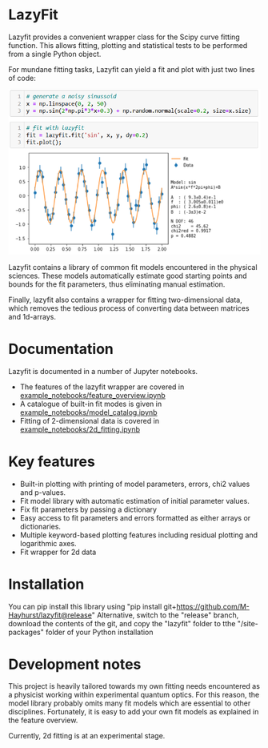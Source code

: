 # LazyFit
Lazyfit provides a convenient wrapper class for the Scipy curve fitting function.
This allows fitting, plotting and statistical tests to be performed from a single Python object.

For mundane fitting tasks, Lazyfit can yield a fit and plot with just two lines of code:

![Alt text](screenshots/Sine_example.PNG?raw=true "Title")

Lazyfit contains a library of common fit models encountered in the physical sciences. 
These models automatically estimate good starting points and bounds for the fit parameters, thus eliminating manual estimation.

Finally, lazyfit also contains a wrapper for fitting two-dimensional data, which removes the tedious process of converting data between matrices and 1d-arrays.

# Documentation
Lazyfit is documented in a number of Jupyter notebooks.
- The features of the lazyfit wrapper are covered in [example_notebooks/feature_overview.ipynb](example_notebooks/feature_overview.ipynb)
- A catalogue of built-in fit modes is given in [example_notebooks/model_catalog.ipynb](example_notebooks/model_catalog.ipynb)
- Fitting of 2-dimensional data is covered in [example_notebooks/2d_fitting.ipynb](example_notebooks/2d_fitting.ipynb)

# Key features
- Built-in plotting with printing of model parameters, errors, chi2 values and p-values.
- Fit model library with automatic estimation of initial parameter values.
- Fix fit parameters by passing a dictionary 
- Easy access to fit parameters and errors formatted as either arrays or dictionaries.
- Multiple keyword-based plotting features including residual plotting and logarithmic axes.
- Fit wrapper for 2d data

# Installation
You can pip install this library using "pip install git+https://github.com/M-Hayhurst/lazyfit@release"
Alternative, switch to the "release" branch, download the contents of the git, and copy the "lazyfit" folder to tthe "/site-packages" folder of your Python installation 

# Development notes
This project is heavily tailored towards my own fitting needs encountered as a physicist working within experimental quantum optics.
For this reason, the model library probably omits many fit models which are essential to other disciplines.
Fortunately, it is easy to add your own fit models as explained in the feature overview.

Currently, 2d fitting is at an experimental stage.